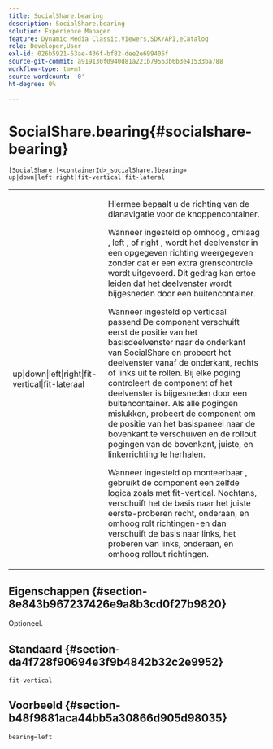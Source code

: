 ```yaml
---
title: SocialShare.bearing
description: SocialShare.bearing
solution: Experience Manager
feature: Dynamic Media Classic,Viewers,SDK/API,eCatalog
role: Developer,User
exl-id: 026b5921-53ae-436f-bf82-dee2e699405f
source-git-commit: a919130f0940d81a221b79563b6b3e41533ba788
workflow-type: tm+mt
source-wordcount: '0'
ht-degree: 0%

---
```


# SocialShare.bearing{#socialshare-bearing}

`[SocialShare.|<containerId>_socialShare.]bearing= up|down|left|right|fit-vertical|fit-lateral`

<table id="table_0002BE81371D4E16A56FBEDD13FDF3C2"> 
 <tbody> 
  <tr> 
   <td colname="col1"> <p> <span class="codeph"> up|down|left|right|fit-vertical|fit-lateraal </span> </p> </td> 
   <td colname="col2"> <p> Hiermee bepaalt u de richting van de dianavigatie voor de knoppencontainer. </p> <p> Wanneer ingesteld op <span class="codeph"> omhoog </span>, <span class="codeph"> omlaag </span>, <span class="codeph"> left </span>, of <span class="codeph"> right </span>, wordt het deelvenster in een opgegeven richting weergegeven zonder dat er een extra grenscontrole wordt uitgevoerd. Dit gedrag kan ertoe leiden dat het deelvenster wordt bijgesneden door een buitencontainer. </p> <p>Wanneer ingesteld op <span class="codeph"> verticaal passend </span>De component verschuift eerst de positie van het basisdeelvenster naar de onderkant van SocialShare en probeert het deelvenster vanaf de onderkant, rechts of links uit te rollen. Bij elke poging controleert de component of het deelvenster is bijgesneden door een buitencontainer. Als alle pogingen mislukken, probeert de component om de positie van het basispaneel naar de bovenkant te verschuiven en de rollout pogingen van de bovenkant, juiste, en linkerrichting te herhalen. </p> <p>Wanneer ingesteld op <span class="codeph"> monteerbaar </span>, gebruikt de component een zelfde logica zoals met fit-vertical. Nochtans, verschuift het de basis naar het juiste eerste-proberen recht, onderaan, en omhoog rolt richtingen-en dan verschuift de basis naar links, het proberen van links, onderaan, en omhoog rollout richtingen. </p> </td> 
  </tr> 
 </tbody> 
</table>

## Eigenschappen {#section-8e843b967237426e9a8b3cd0f27b9820}

Optioneel.

## Standaard {#section-da4f728f90694e3f9b4842b32c2e9952}

`fit-vertical`

## Voorbeeld {#section-b48f9881aca44bb5a30866d905d98035}

`bearing=left`
